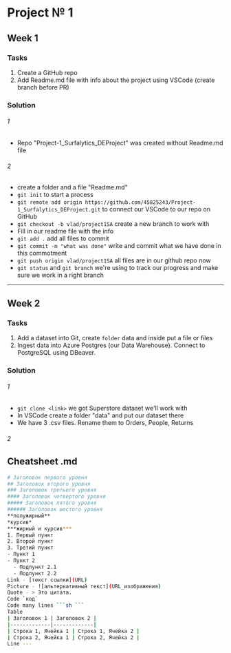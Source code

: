 # Project № 1

## Week 1

### Tasks
1. Create a GitHub repo
2. Add Readme.md file with info about the project using VSCode (create branch before PR)

### Solution
###### 1
- Repo "Project-1_Surfalytics_DEProject" was created without Readme.md file
###### 2
- create a folder and a file "Readme.md"
- `git init` to start a process
- `git remote add origin https://github.com/45825243/Project-1_Surfalytics_DEProject.git` to connect our VSCode to our repo on GitHub
- `git checkout -b vlad/project1SA` create a new branch to work with
- Fill in our readme file with the info
- `git add .` add all files to commit
- `git commit -m "what was done"` write and commit what we have done in this commotment
- `git push origin vlad/project1SA` all files are in our github repo now
- `git status` and `git branch` we're using to track our progress and make sure we work in a right branch
---
## Week 2

### Tasks
1. Add a dataset into Git, create `folder` data and inside put a file or files
2. Ingest data into Azure Postgres (our Data Warehouse). Connect to PostgreSQL using DBeaver.

### Solution
###### 1
- `git clone <link>` we got Superstore dataset we'll work with
- In VSCode create a folder "data" and put our dataset there
- We have 3 .csv files. Rename them to Orders, People, Returns
###### 2








## Cheatsheet .md
```sh
# Заголовок первого уровня
## Заголовок второго уровня
### Заголовок третьего уровня
#### Заголовок четвертого уровня
##### Заголовок пятого уровня
###### Заголовок шестого уровня
**полужирный**
*курсив*
***жирный и курсив***
1. Первый пункт
2. Второй пункт
3. Третий пункт
- Пункт 1
- Пункт 2
  - Подпункт 2.1
  - Подпункт 2.2
Link - [текст ссылки](URL)
Picture - ![альтернативный текст](URL_изображения)
Quote - > Это цитата.
Code `код`
Code many lines ```sh ``` 
Table 
| Заголовок 1 | Заголовок 2 |
|-------------|-------------|
| Строка 1, Ячейка 1 | Строка 1, Ячейка 2 |
| Строка 2, Ячейка 1 | Строка 2, Ячейка 2 |
Line ---

```









